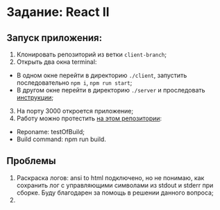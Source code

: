 # Задание: React II

## Запуск приложения: 

1. Клонировать репозиторий из ветки `client-branch`;
2. Открыть два окна terminal: 
  - В одном окне перейти в директорию `./client`, запустить последовательно `npm i`, `npm run start`;
  - В другом окне перейти в директорию `./server` и проследовать [инструкции](../server/README.md); 

3. На порту 3000 откроется приложение;
4. Работу можно протестить [на этом репозитории](https://github.com/Wansmer/testOfBuild):
  - Reponame: testOfBuild;
  - Build command: npm run build. 

## Проблемы

1. Раскраска логов: ansi to html подключено, но не понимаю, как сохранить лог с управляющими символами из stdout и stderr при сборке. Буду благодарен за помощь в решении данного вопроса;
2. 